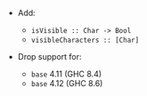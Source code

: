 - Add:
  - `isVisible :: Char -> Bool`
  - `visibleCharacters :: [Char]`

- Drop support for:
  - `base` 4.11 (GHC 8.4)
  - `base` 4.12 (GHC 8.6)
